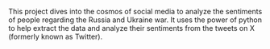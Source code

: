 This project dives into the cosmos of social media to analyze the sentiments of people
regarding the Russia and Ukraine war. It uses the power of python to help extract the data and
analyze their sentiments from the tweets on X (formerly known as Twitter).



